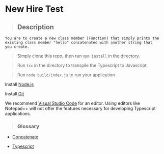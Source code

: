 # New Hire Test
> ## Description

    You are to create a new class member (Function) that simply prints the existing class member "hello" concatenated with another string that you create. 

>Simply clone this repo, then run `npm install` in the directory. 

>Run `tsc` in the directory to transpile the Typescript to Javascript

>Run `node build/index.js` to run your application

Install [Node.js](https://nodejs.org/en/)

Install [Git](https://git-scm.com/)

We recommend [Visual Studio Code](https://code.visualstudio.com/) for an editor. Using editors like Notepad++ will not offer the features necessary for developing Typescript applications. 





> ### Glossary
- [Concatenate](https://www.merriam-webster.com/dictionary/concatenate)

- [Typescript](https://www.typescriptlang.org/)